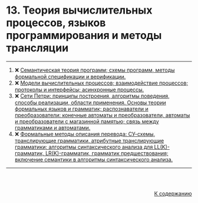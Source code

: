 #

<div id="md-top">
  <h1>13. Теория вычислительных процессов, языков программирования и методы трансляции</h1>
</div>

<hr/>
<ol>
  <li>❌ <a href="#1"> Семантическая теория программ; схемы программ, методы формальной спецификации и верификации. </a></li>
  <li>❌ <a href="#2"> Модели вычислительных процессов; взаимодействие процессов; протоколы и интерфейсы; асинхронные процессы. </a></li>
  <li>❌ <a href="#3"> Сети Петри: принципы построения, алгоритмы поведения, способы реализации, области применения. Основы теории формальных языков и грамматик; распознаватели и преобразователи: конечные автоматы и преобразователи, автоматы и преобразователи с магазинной памятью; связь между грамматиками и автоматами. </a></li>
  <li>❌ <a href="#4"> Формальные методы описания перевода: СУ-схемы, транслирующие грамматики, атрибутные транслирующие грамматики; алгоритмы синтаксического анализа для LL(K)-грамматик, LR(K)-грамматик, грамматик предшествования; включение семантики в алгоритмы синтаксического анализа. </a></li>
</ol>
<hr/>
<br />

##

<p align="right"><a href="#md-top">К содержанию</a></p>
